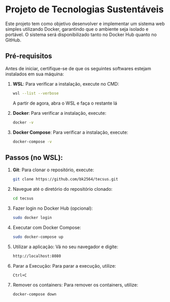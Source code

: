 # Projeto de Tecnologias Sustentáveis

Este projeto tem como objetivo desenvolver e implementar um sistema web simples utilizando Docker, garantindo que o ambiente seja isolado e portável. O sistema será disponibilizado tanto no Docker Hub quanto no GitHub.

## Pré-requisitos

Antes de iniciar, certifique-se de que os seguintes softwares estejam instalados em sua máquina:

1. **WSL**: Para verificar a instalação, execute no CMD:
   ```bash
   wsl --list --verbose
   ```
   A partir de agora, abra o WSL e faça o restante lá

2. **Docker**: Para verificar a instalação, execute:
   ```bash
   docker -v
   ```

3. **Docker Compose**: Para verificar a instalação, execute:
   ```bash
   docker-compose -v
   ```


## Passos (no WSL):


1. **Git**:  Para clonar o repositório, execute:
   ```bash
   git clone https://github.com/bk2564/tecsus.git
   ```

2. Navegue até o diretório do repositório clonado:
   ```bash
   cd tecsus
   ```

3. Fazer login no Docker Hub (opcional):
   ```bash
   sudo docker login
   ```

4. Executar com Docker Compose:
   ```bash
   sudo docker-compose up
   ```

5. Utilizar a aplicação: Vá no seu navegador e digite:
   ```bash
   http://localhost:8080
   ```
6. Parar a Execução: Para parar a execução, utilize:
   ```bash
   Ctrl+C
   ```
6. Remover os containers: Para remover os containers, utilize:
   ```bash
   docker-compose down
   ```
